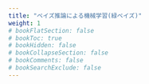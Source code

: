 ```yaml
---
title: "ベイズ推論による機械学習(緑ベイズ)"
weight: 1
# bookFlatSection: false
# bookToc: true
# bookHidden: false
# bookCollapseSection: false
# bookComments: false
# bookSearchExclude: false
---
```


